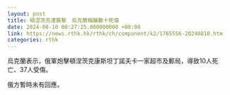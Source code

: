 ```yaml
---
layout: post
title: 頓涅茨克遭襲擊　烏克蘭稱釀數十死傷
date: 2024-08-10 00:27:25.000000000 +08:00
link: https://news.rthk.hk/rthk/ch/component/k2/1765556-20240810.htm
categories: rthk
---
```


烏克蘭表示，俄軍炮擊頓涅茨克康斯坦丁諾夫卡一家超市及郵局，導致10人死亡、37人受傷。

俄方暫時未有回應。
